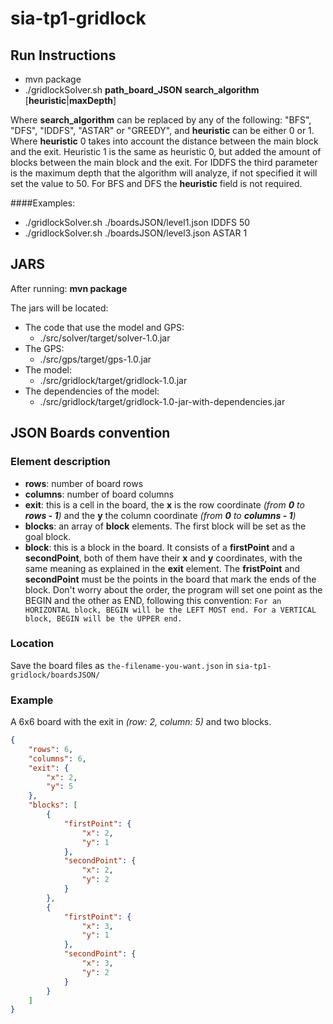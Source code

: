 # sia-tp1-gridlock

## Run Instructions
*    mvn package
*    ./gridlockSolver.sh **path_board_JSON** **search_algorithm** [**heuristic**|**maxDepth**]

Where **search_algorithm** can be replaced by any of the following: "BFS", "DFS", "IDDFS", "ASTAR" or "GREEDY", 
and **heuristic** can be either 0 or 1. Where **heuristic** 0 takes into account the distance between the main block and
 the exit. Heuristic 1 is the same as heuristic 0, but added the amount of blocks between the main block and the exit. 
 For IDDFS the third parameter is the maximum depth that the algorithm will analyze, if not specified it will set the 
 value to 50. For BFS and DFS the **heuristic** field is not required.
 
####Examples:
* ./gridlockSolver.sh ./boardsJSON/level1.json IDDFS 50
* ./gridlockSolver.sh ./boardsJSON/level3.json ASTAR 1

## JARS
 After running:
 **mvn package**
 
 The jars will be located:
 * The code that use the model and GPS: 
    * ./src/solver/target/solver-1.0.jar 
 * The GPS:
    * ./src/gps/target/gps-1.0.jar
 * The model:
    * ./src/gridlock/target/gridlock-1.0.jar
 * The dependencies of the model:
    * ./src/gridlock/target/gridlock-1.0-jar-with-dependencies.jar

## JSON Boards convention
### Element description
* **rows**: number of board rows
* **columns**: number of board columns
* **exit**: this is a cell in the board, the **x** is the row coordinate _(from **0** to **rows - 1**)_ and the **y** 
the column coordinate _(from **0** to **columns - 1**)_
* **blocks**: an array of **block** elements. The first block will be set as the goal block.
* **block**: this is a block in the board. It consists of a **firstPoint** and a **secondPoint**, both of them have 
their **x** and **y** coordinates, with the same meaning as explained in the **exit** element. The **fristPoint** 
and **secondPoint** must be the points in the board that mark the ends of the block. Don't worry about the order, the 
program will set one point as the BEGIN and the other as END, following this convention: 
```For an HORIZONTAL block, BEGIN will be the LEFT MOST end. For a VERTICAL block, BEGIN will be the UPPER end.```

### Location
Save the board files as ```the-filename-you-want.json``` in ```sia-tp1-gridlock/boardsJSON/```

### Example
A 6x6 board with the exit in _(row: 2, column: 5)_ and two blocks.
```JSON
{
	"rows": 6,
	"columns": 6,
	"exit": {
		"x": 2,
		"y": 5
	},
	"blocks": [
		{
			"firstPoint": {
				"x": 2,
				"y": 1
			},
			"secondPoint": {
				"x": 2,
				"y": 2
			}
		},
		{
			"firstPoint": {
				"x": 3,
				"y": 1
			},
			"secondPoint": {
				"x": 3,
				"y": 2
			}
		}
	]
}
